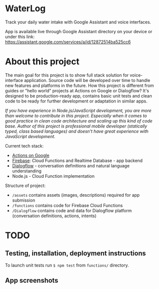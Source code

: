 # WaterLog

Track your daily water intake with Google Assistant and voice interfaces.

App is available live through Google Assistant directory on your device or under this link: https://assistant.google.com/services/a/id/12872514ba525cc6

# About this project

The main goal for this project is to show full stack solution for voice-interface application. Source code will be developed over time to handle new features and platforms in the future.
How this project is different from guides or "hello world" projects at Actions on Google or Dialogflow? It's designed to be production-ready app, contains basic unit tests and clean code to be ready for further development or adaptation in similar apps.

_If you have experience in Node.js/JavaScript development, you are more than welcome to contribute in this project. Especially when it comes to good practice in clean code architecture and scaling up this kind of code base. Author of this project is professional mobile developer (statically typed, class based languages) and doesn't have great experience with JavaScript development._

Current tech stack:
- [Actions on Google](https://developers.google.com/actions/extending-the-assistant)
- [Firebase](https://firebase.google.com/): Cloud Functions and Realtime Database - app backend
- [Dialogflow](https://dialogflow.com/) - conversation definitions and natural language understanding
- Node.js - Cloud Function implementation

Structure of project:
- `/assets` contains assets (images, descriptions) required for app submission
- `/functions` contains code for Firebase Cloud Functions
- `/Dialogflow` contains code and data for Dialogflow platform (conversation definitions, actions, intents)

# TODO

## Testing, installation, deployment instructions

To launch unit tests run  `$ npm test` from `functions/` directory.

## App screenshots

##
